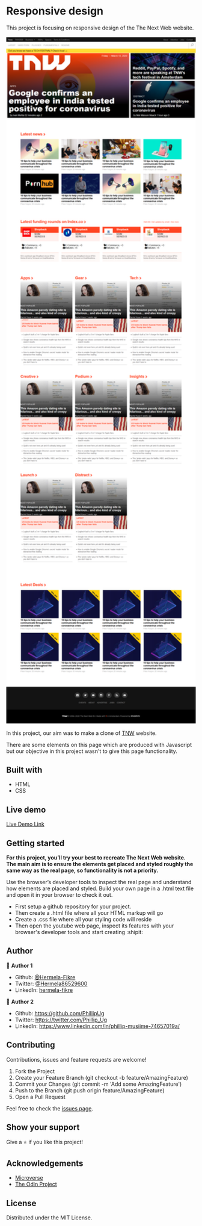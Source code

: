 # Responsive design
This project is focusing on responsive design of the The Next Web website.
<br>
<br>
<img src="images/screen.png" width="700"> 
<br>

In this project, our aim was to make a clone of [TNW](https://thenextweb.com/) website.

There are some elements on this page which are produced with Javascript but our objective in this project wasn't to give this page functionality.

## Built with
  * HTML
  * CSS

## Live demo
[Live Demo Link](https://raw.githack.com/Hermela-Fikre/Responsive-Design/feature-branch/index.html)

## Getting started

**For this project, you’ll try your best to recreate The Next Web website. The main aim is to ensure the elements get placed and styled roughly the same way as the real page, so functionality is not a priority.**

Use the browser’s developer tools to inspect the real page and understand how elements are placed and styled. 
Build your own page in a .html text file and open it in your browser to check it out.
  - First setup a github repository for your project.
  - Then create a .html file where all your HTML markup will go
  - Create a .css file where all your styling code will reside
  - Then open the youtube web page, inspect its features with your browser's developer tools and start creating  :shipit:

## Author

 :bust_in_silhouette: **Author 1**
 * Github: [@Hermela-Fikre](https://github.com/Hermela-Fikre)
 * Twitter: [@Hermela86529600](https://twitter.com/Hermela86529600)
 * LinkedIn: [hermela-fikre](https://www.linkedin.com/in/hermela-fikre-1a969b156/) 

  :bust_in_silhouette: **Author 2**
 * Github: https://github.com/PhillipUg
 * Twitter: https://twitter.com/Phillip_Ug
 * LinkedIn: https://www.linkedin.com/in/phillip-musiime-74657019a/


## Contributing
Contributions, issues and feature requests are welcome!

   1. Fork the Project
   2. Create your Feature Branch (git checkout -b feature/AmazingFeature)
   3. Commit your Changes (git commit -m 'Add some AmazingFeature')
   4. Push to the Branch (git push origin feature/AmazingFeature)
   5. Open a Pull Request

Feel free to check the [issues page](https://github.com/Hermela-Fikre/Responsive-Design/issues).

## Show your support
Give a :star: if you like this project!

## Acknowledgements
  * [Microverse](https://www.microverse.org/)
  * [The Odin Project](https://www.theodinproject.com/courses/html5-and-css3/lessons/embedding-images-and-video#introduction)

## License
 Distributed under the MIT License.
